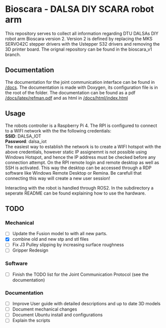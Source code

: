 # Bioscara - DALSA DIY SCARA robot arm
This repository serves to collect all information regarding DTU DALSAs DIY robot arm Bioscara version 2.
Version 2 is defined by replacing the MKS SERVO42C stepper drivers with the Ustepper S32 drivers and removing the 3D printer board. The orignal repository can be found in the bioscara_v1 branch.

## Documentation
The documentation for the joint communication interface can be found in [/docs](/docs/). The documentation is made with Doxygen, its configuration file is in the root of the folder. The documentation can be found as a pdf [/docs/latex/refman.pdf](/docs/latex/refman.pdf) and as html in [/docs/html/index.html](/docs/html/index.html)

## Usage
The robots controller is a Raspberry Pi 4. The RPI is configured to connect to a WIFI network with the the following credentials:  
**SSID**: DALSA_IOT  
**Password**: dalsa_iot  
The easiest way to establish the network is to create a WIFI hotspot with the above credentials, however static IP assignemnt is not possible using Windows Hotspot, and hence the IP address must be checked before any connection attempt.
On the RPI remote login and remote desktop as well as SSH is activated. This way the desktop can be accessed through a RDP software like Windows Remote Desktop or Remina. Be carefull that connecting this way will create a new user session!

Interacting with the robot is handled through ROS2. In the subdirectory a seperate README can be found explaining how to use the hardware.

## TODO
### Mechanical
- [ ]  Update the Fusion model to with all new parts.
- [x] combine old and new stp and stl files
- [ ] Fix J3 Pulley slipping by increasing surface roughness
- [ ] Gripper Redesign
### Software
- [ ] Finish the TODO list for the Joint Communication Protocol (see the documentation)
### Documentation
- [ ] Improve User guide with detailed descriptions and up to date 3D models
- [ ] Document mechanical changes
- [ ] Document Ubuntu install and configurations
- [ ] Explain the scripts
